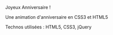 Joyeux Anniversaire !

Une animation d'anniversaire en CSS3 et HTML5

Technos utilisées : HTML5, CSS3, jQuery
